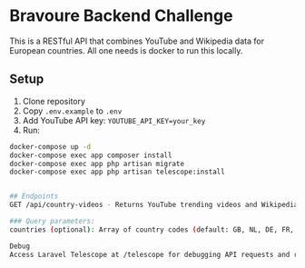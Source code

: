 # Bravoure Backend Challenge

This is a RESTful API that combines YouTube and Wikipedia data for European countries. All one needs is docker to run this locally.

## Setup

1. Clone repository
2. Copy `.env.example` to `.env`
3. Add YouTube API key: `YOUTUBE_API_KEY=your_key`
4. Run:
```bash
docker-compose up -d
docker-compose exec app composer install
docker-compose exec app php artisan migrate
docker-compose exec app php artisan telescope:install


## Endpoints
GET /api/country-videos - Returns YouTube trending videos and Wikipedia data for specified European countries.

### Query parameters:
countries (optional): Array of country codes (default: GB, NL, DE, FR, ES, IT, GR)

Debug
Access Laravel Telescope at /telescope for debugging API requests and responses.